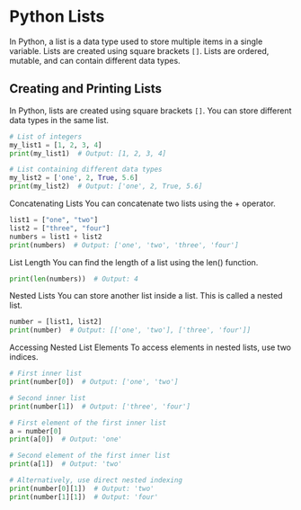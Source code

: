 # Python Lists

In Python, a list is a data type used to store multiple items in a single variable. Lists are created using square brackets `[]`. Lists are ordered, mutable, and can contain different data types.

## Creating and Printing Lists

In Python, lists are created using square brackets `[]`. You can store different data types in the same list.

```python
# List of integers
my_list1 = [1, 2, 3, 4]
print(my_list1)  # Output: [1, 2, 3, 4]

# List containing different data types
my_list2 = ['one', 2, True, 5.6]
print(my_list2)  # Output: ['one', 2, True, 5.6]
```
Concatenating Lists
You can concatenate two lists using the + operator.

```python
list1 = ["one", "two"]
list2 = ["three", "four"]
numbers = list1 + list2
print(numbers)  # Output: ['one', 'two', 'three', 'four']
```

List Length
You can find the length of a list using the len() function.

```python
print(len(numbers))  # Output: 4
```

Nested Lists
You can store another list inside a list. This is called a nested list.

```python
number = [list1, list2]
print(number)  # Output: [['one', 'two'], ['three', 'four']]
```

Accessing Nested List Elements
To access elements in nested lists, use two indices.

```python
# First inner list
print(number[0])  # Output: ['one', 'two']

# Second inner list
print(number[1])  # Output: ['three', 'four']

# First element of the first inner list
a = number[0]
print(a[0])  # Output: 'one'

# Second element of the first inner list
print(a[1])  # Output: 'two'

# Alternatively, use direct nested indexing
print(number[0][1])  # Output: 'two'
print(number[1][1])  # Output: 'four'
